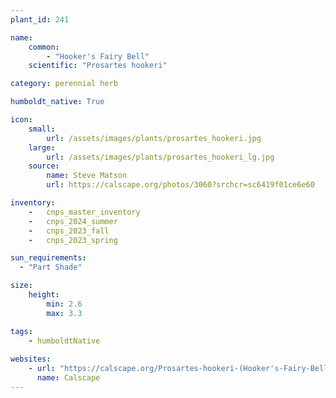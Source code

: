 ```yaml
---
plant_id: 241 

name: 
    common: 
        - "Hooker's Fairy Bell" 
    scientific: "Prosartes hookeri" 

category: perennial herb

humboldt_native: True

icon: 
    small: 
        url: /assets/images/plants/prosartes_hookeri.jpg 
    large: 
        url: /assets/images/plants/prosartes_hookeri_lg.jpg 
    source: 
        name: Steve Matson 
        url: https://calscape.org/photos/3060?srchcr=sc6419f01ce6e60

inventory: 
    -   cnps_master_inventory
    -   cnps_2024_summer
    -   cnps_2023_fall
    -   cnps_2023_spring

sun_requirements:
  - "Part Shade"

size:
    height: 
        min: 2.6 
        max: 3.3

tags:
    - humboldtNative
 
websites: 
    - url: "https://calscape.org/Prosartes-hookeri-(Hooker's-Fairy-Bell)-2"
      name: Calscape
---
```

